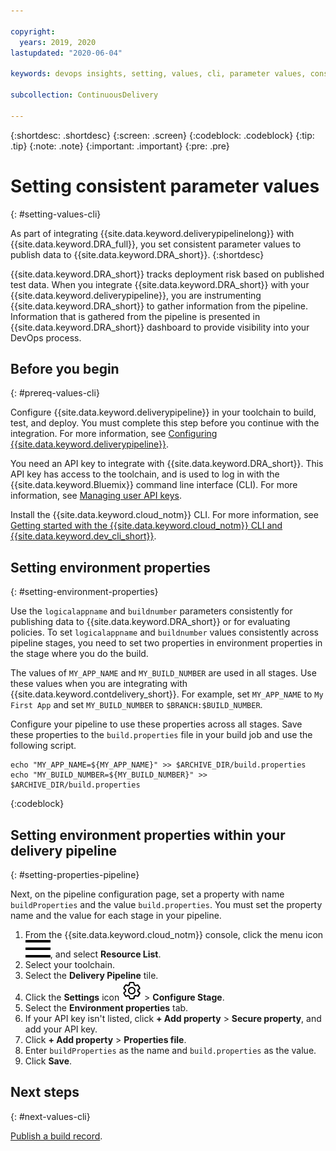 ```yaml
---

copyright:
  years: 2019, 2020
lastupdated: "2020-06-04"

keywords: devops insights, setting, values, cli, parameter values, consistent, test, tests, install, app, dashboard, risk, build.properties

subcollection: ContinuousDelivery

---
```


{:shortdesc: .shortdesc}
{:screen: .screen}
{:codeblock: .codeblock}
{:tip: .tip}
{:note: .note}
{:important: .important}
{:pre: .pre}

# Setting consistent parameter values
{: #setting-values-cli}

As part of integrating {{site.data.keyword.deliverypipelinelong}} with {{site.data.keyword.DRA_full}}, you set consistent parameter values to publish data to {{site.data.keyword.DRA_short}}.
{:shortdesc}

{{site.data.keyword.DRA_short}} tracks deployment risk based on published test data. When you integrate {{site.data.keyword.DRA_short}} with your {{site.data.keyword.deliverypipeline}}, you are instrumenting {{site.data.keyword.DRA_short}} to gather information from the pipeline. Information that is gathered from the pipeline is presented in {{site.data.keyword.DRA_short}} dashboard to provide visibility into your DevOps process.


## Before you begin
{: #prereq-values-cli}

Configure {{site.data.keyword.deliverypipeline}} in your toolchain to build, test, and deploy. You must complete this step before you continue with the integration. For more information, see [Configuring {{site.data.keyword.deliverypipeline}}](/docs/services/ContinuousDelivery?topic=ContinuousDelivery-integrations#deliverypipeline).

You need an API key to integrate with {{site.data.keyword.DRA_short}}. This API key has access to the toolchain, and is used to log in with the {{site.data.keyword.Bluemix}} command line interface (CLI). For more information, see [Managing user API keys](/docs/services/iam?topic=iam-userapikey#userapikey).

Install the {{site.data.keyword.cloud_notm}} CLI. For more information, see [Getting started with the {{site.data.keyword.cloud_notm}} CLI and {{site.data.keyword.dev_cli_short}}](/docs/cli?topic=cli-getting-started).


## Setting environment properties
{: #setting-environment-properties}

Use the `logicalappname` and `buildnumber` parameters consistently for publishing data to {{site.data.keyword.DRA_short}} or for evaluating policies. To set `logicalappname` and `buildnumber` values consistently across pipeline stages, you need to set two properties in environment properties in the stage where you do the build.

The values of `MY_APP_NAME` and `MY_BUILD_NUMBER` are used in all stages. Use these values when you are integrating with {{site.data.keyword.contdelivery_short}}. For example, set `MY_APP_NAME` to `My First App` and set `MY_BUILD_NUMBER` to `$BRANCH:$BUILD_NUMBER`.

Configure your pipeline to use these properties across all stages. Save these properties to the `build.properties` file in your build job and use the following script.
  ```
  echo "MY_APP_NAME=${MY_APP_NAME}" >> $ARCHIVE_DIR/build.properties
  echo "MY_BUILD_NUMBER=${MY_BUILD_NUMBER}" >> $ARCHIVE_DIR/build.properties
  ```
  {:codeblock}


## Setting environment properties within your delivery pipeline
{: #setting-properties-pipeline}

Next, on the pipeline configuration page, set a property with name `buildProperties` and the value `build.properties`. You must set the property name and the value for each stage in your pipeline.

1. From the {{site.data.keyword.cloud_notm}} console, click the menu icon ![hamburger icon](images/icon_hamburger.svg), and select **Resource List**.
2. Select your toolchain.
3. Select the **Delivery Pipeline** tile.
4. Click the **Settings** icon ![gear icon](images/settings.svg) > **Configure Stage**.
5. Select the **Environment properties** tab.
6. If your API key isn't listed, click **+ Add property** > **Secure property**, and add your API key.  
6. Click **+ Add property** > **Properties file**.
7. Enter `buildProperties` as the name and `build.properties` as the value.
8. Click **Save**.


## Next steps
{: #next-values-cli}

[Publish a build record](/docs/ContinuousDelivery?topic=ContinuousDelivery-publish-build-cli).
